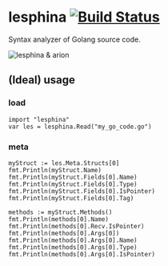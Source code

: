 # lesphina [![Build Status](https://travis-ci.org/straightdave/lesphina.svg?branch=master)](https://travis-ci.org/straightdave/lesphina)

Syntax analyzer of Golang source code.

![lesphina & arion](https://i.pinimg.com/736x/35/e9/42/35e942e53b10d00138db8156ef6b73d1---s.jpg)

## (Ideal) usage

### load
```golang
import "lesphina"
var les = lesphina.Read("my_go_code.go")
```

### meta
```golang
myStruct := les.Meta.Structs[0]
fmt.Println(myStruct.Name)
fmt.Println(myStruct.Fields[0].Name)
fmt.Println(myStruct.Fields[0].Type)
fmt.Println(myStruct.Fields[0].IsPointer)
fmt.Println(myStruct.Fields[0].Tag)

methods := myStruct.Methods()
fmt.Println(methods[0].Name)
fmt.Println(methods[0].Recv.IsPointer)
fmt.Println(methods[0].Args[0])
fmt.Println(methods[0].Args[0].Name)
fmt.Println(methods[0].Args[0].Type)
fmt.Println(methods[0].Args[0].IsPointer)
```


